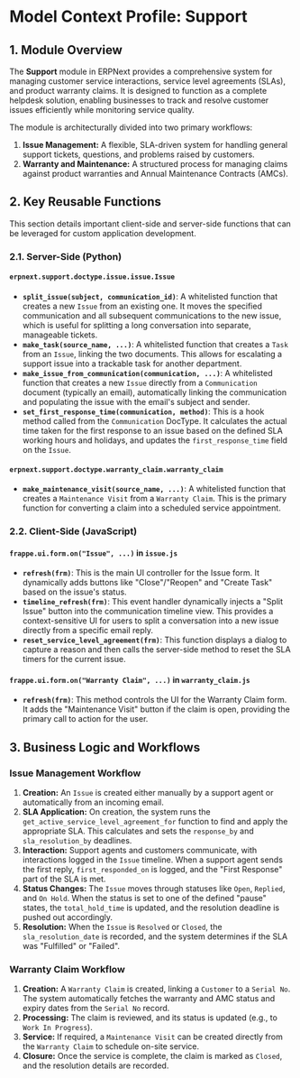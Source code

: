 # Model Context Profile: Support

## 1. Module Overview

The **Support** module in ERPNext provides a comprehensive system for managing customer service interactions, service level agreements (SLAs), and product warranty claims. It is designed to function as a complete helpdesk solution, enabling businesses to track and resolve customer issues efficiently while monitoring service quality.

The module is architecturally divided into two primary workflows:
1.  **Issue Management:** A flexible, SLA-driven system for handling general support tickets, questions, and problems raised by customers.
2.  **Warranty and Maintenance:** A structured process for managing claims against product warranties and Annual Maintenance Contracts (AMCs).

## 2. Key Reusable Functions

This section details important client-side and server-side functions that can be leveraged for custom application development.

### 2.1. Server-Side (Python)

#### `erpnext.support.doctype.issue.issue.Issue`

-   **`split_issue(subject, communication_id)`**: A whitelisted function that creates a new `Issue` from an existing one. It moves the specified communication and all subsequent communications to the new issue, which is useful for splitting a long conversation into separate, manageable tickets.
-   **`make_task(source_name, ...)`**: A whitelisted function that creates a `Task` from an `Issue`, linking the two documents. This allows for escalating a support issue into a trackable task for another department.
-   **`make_issue_from_communication(communication, ...)`**: A whitelisted function that creates a new `Issue` directly from a `Communication` document (typically an email), automatically linking the communication and populating the issue with the email's subject and sender.
-   **`set_first_response_time(communication, method)`**: This is a hook method called from the `Communication` DocType. It calculates the actual time taken for the first response to an issue based on the defined SLA working hours and holidays, and updates the `first_response_time` field on the `Issue`.

#### `erpnext.support.doctype.warranty_claim.warranty_claim`

-   **`make_maintenance_visit(source_name, ...)`**: A whitelisted function that creates a `Maintenance Visit` from a `Warranty Claim`. This is the primary function for converting a claim into a scheduled service appointment.

### 2.2. Client-Side (JavaScript)

#### `frappe.ui.form.on("Issue", ...)` in `issue.js`

-   **`refresh(frm)`**: This is the main UI controller for the Issue form. It dynamically adds buttons like "Close"/"Reopen" and "Create Task" based on the issue's status.
-   **`timeline_refresh(frm)`**: This event handler dynamically injects a "Split Issue" button into the communication timeline view. This provides a context-sensitive UI for users to split a conversation into a new issue directly from a specific email reply.
-   **`reset_service_level_agreement(frm)`**: This function displays a dialog to capture a reason and then calls the server-side method to reset the SLA timers for the current issue.

#### `frappe.ui.form.on("Warranty Claim", ...)` in `warranty_claim.js`

-   **`refresh(frm)`**: This method controls the UI for the Warranty Claim form. It adds the "Maintenance Visit" button if the claim is open, providing the primary call to action for the user.

## 3. Business Logic and Workflows

### Issue Management Workflow

1.  **Creation:** An `Issue` is created either manually by a support agent or automatically from an incoming email.
2.  **SLA Application:** On creation, the system runs the `get_active_service_level_agreement_for` function to find and apply the appropriate SLA. This calculates and sets the `response_by` and `sla_resolution_by` deadlines.
3.  **Interaction:** Support agents and customers communicate, with interactions logged in the `Issue` timeline. When a support agent sends the first reply, `first_responded_on` is logged, and the "First Response" part of the SLA is met.
4.  **Status Changes:** The `Issue` moves through statuses like `Open`, `Replied`, and `On Hold`. When the status is set to one of the defined "pause" states, the `total_hold_time` is updated, and the resolution deadline is pushed out accordingly.
5.  **Resolution:** When the `Issue` is `Resolved` or `Closed`, the `sla_resolution_date` is recorded, and the system determines if the SLA was "Fulfilled" or "Failed".

### Warranty Claim Workflow

1.  **Creation:** A `Warranty Claim` is created, linking a `Customer` to a `Serial No`. The system automatically fetches the warranty and AMC status and expiry dates from the `Serial No` record.
2.  **Processing:** The claim is reviewed, and its status is updated (e.g., to `Work In Progress`).
3.  **Service:** If required, a `Maintenance Visit` can be created directly from the `Warranty Claim` to schedule on-site service.
4.  **Closure:** Once the service is complete, the claim is marked as `Closed`, and the resolution details are recorded.